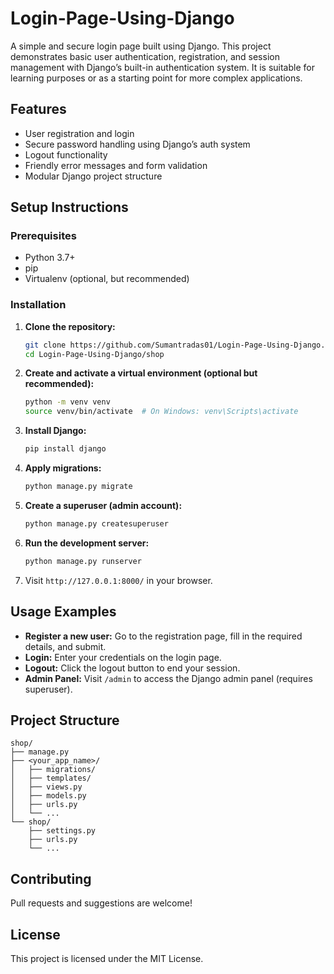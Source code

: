 # Login-Page-Using-Django

A simple and secure login page built using Django. This project demonstrates basic user authentication, registration, and session management with Django’s built-in authentication system. It is suitable for learning purposes or as a starting point for more complex applications.

## Features

- User registration and login
- Secure password handling using Django’s auth system
- Logout functionality
- Friendly error messages and form validation
- Modular Django project structure

## Setup Instructions

### Prerequisites

- Python 3.7+
- pip
- Virtualenv (optional, but recommended)

### Installation

1. **Clone the repository:**
    ```bash
    git clone https://github.com/Sumantradas01/Login-Page-Using-Django.git
    cd Login-Page-Using-Django/shop
    ```

2. **Create and activate a virtual environment (optional but recommended):**
    ```bash
    python -m venv venv
    source venv/bin/activate  # On Windows: venv\Scripts\activate
    ```

3. **Install Django:**
    ```bash
    pip install django
    ```

4. **Apply migrations:**
    ```bash
    python manage.py migrate
    ```

5. **Create a superuser (admin account):**
    ```bash
    python manage.py createsuperuser
    ```

6. **Run the development server:**
    ```bash
    python manage.py runserver
    ```

7. Visit `http://127.0.0.1:8000/` in your browser.

## Usage Examples

- **Register a new user:** Go to the registration page, fill in the required details, and submit.
- **Login:** Enter your credentials on the login page.
- **Logout:** Click the logout button to end your session.
- **Admin Panel:** Visit `/admin` to access the Django admin panel (requires superuser).

## Project Structure

```
shop/
├── manage.py
├── <your_app_name>/
│   ├── migrations/
│   ├── templates/
│   ├── views.py
│   ├── models.py
│   ├── urls.py
│   └── ...
└── shop/
    ├── settings.py
    ├── urls.py
    └── ...
```

## Contributing

Pull requests and suggestions are welcome!

## License

This project is licensed under the MIT License.
